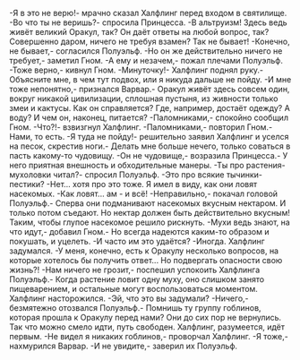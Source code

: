   -Я в это не верю!- мрачно сказал Халфлинг перед входом в святилище.
-Во что ты не веришь?- спросила Принцесса.
-В альтруизм! Здесь ведь живёт великий Оракул, так? Он даёт ответы на любой вопрос, так? Совершенно даром, ничего не требуя взамен? Так не бывает!
-Конечно, не бывает,- согласился Полуэльф.
-Но он же действительно ничего не требует,- заметил Гном.
-А ему и незачем,- пожал плечами Полуэльф.
-Тоже верно,- кивнул Гном.
-Минуточку!- Халфлинг поднял руку.- Объясните мне, в чем тут подвох, или я никуда дальше не пойду.
-И мне тоже непонятно,- признался Варвар.- Оракул живёт здесь совсем один, вокруг никакой цивилизации, сплошная пустыня, из живности только змеи и кактусы. Как он справляется? Где, например, достаёт одежду? А воду? И чем он, наконец, питается?
-Паломниками,- спокойно сообщил Гном.
-Что?!- взвизгнул Халфлинг.
-Паломниками,- повторил Гном.- Нами, то есть.
-Я туда не пойду!- решительно заявил Халфлинг и уселся на песок, скрестив ноги.- Делать мне больше нечего, только соваться в пасть какому-то чудовищу.
-Он не чудовище,- возразила Принцесса.- У него приятная внешность и обходительные манеры.
-Ты про растения-мухоловки читал?- спросил Полуэльф.
-Это про всякие тычинки-пестики?
-Нет... хотя про это тоже. Я имел в виду, как они ловят насекомых.
-Как ловят... ам - и всё!
-Неправильно,- покачал головой Полуэльф.- Сперва они подманивают насекомых вкусным нектаром. И только потом съедают. Но нектар должен быть действительно вкусным! Таким, чтобы глупое насекомое решило рискнуть.
-Мухи ведь знают, на что идут,- добавил Гном.- Но всегда надеются каким-то образом и покушать, и уцелеть.
-И часто им это удаётся?
-Иногда.
Халфлинг задумался.
-У меня, конечно, есть к Оракулу несколько вопросов, на которые хотелось бы получить ответ... Но подвергать опасности свою жизнь?!
-Нам ничего не грозит,- поспешил успокоить Халфлинга Полуэльф.- Когда растение ловит одну муху, оно слишком занято пищеварением, и остальные могут воспользоваться моментом.
Халфлинг насторожился.
-Эй, что это вы задумали?
-Ничего,- безмятежно отозвался Полуэльф.- Помнишь ту группу гоблинов, которая прошла к Оракулу перед нами? Они до сих пор не вернулись. Так что можно смело идти, путь свободен. Халфлинг, разумеется, идёт первым.
-Не видел я никаких гоблинов,- проворчал Халфлинг.
-Я тоже,- нахмурился Варвар.
-И не увидите,- заверил их Полуэльф.      